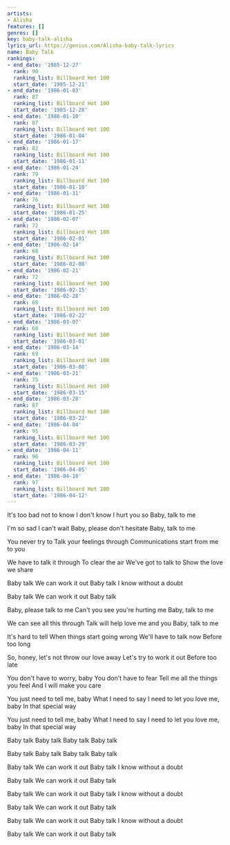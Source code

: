```yaml
---
artists:
- Alisha
features: []
genres: []
key: baby-talk-alisha
lyrics_url: https://genius.com/Alisha-baby-talk-lyrics
name: Baby Talk
rankings:
- end_date: '1985-12-27'
  rank: 90
  ranking_list: Billboard Hot 100
  start_date: '1985-12-21'
- end_date: '1986-01-03'
  rank: 87
  ranking_list: Billboard Hot 100
  start_date: '1985-12-28'
- end_date: '1986-01-10'
  rank: 87
  ranking_list: Billboard Hot 100
  start_date: '1986-01-04'
- end_date: '1986-01-17'
  rank: 82
  ranking_list: Billboard Hot 100
  start_date: '1986-01-11'
- end_date: '1986-01-24'
  rank: 79
  ranking_list: Billboard Hot 100
  start_date: '1986-01-18'
- end_date: '1986-01-31'
  rank: 76
  ranking_list: Billboard Hot 100
  start_date: '1986-01-25'
- end_date: '1986-02-07'
  rank: 72
  ranking_list: Billboard Hot 100
  start_date: '1986-02-01'
- end_date: '1986-02-14'
  rank: 68
  ranking_list: Billboard Hot 100
  start_date: '1986-02-08'
- end_date: '1986-02-21'
  rank: 72
  ranking_list: Billboard Hot 100
  start_date: '1986-02-15'
- end_date: '1986-02-28'
  rank: 68
  ranking_list: Billboard Hot 100
  start_date: '1986-02-22'
- end_date: '1986-03-07'
  rank: 68
  ranking_list: Billboard Hot 100
  start_date: '1986-03-01'
- end_date: '1986-03-14'
  rank: 69
  ranking_list: Billboard Hot 100
  start_date: '1986-03-08'
- end_date: '1986-03-21'
  rank: 75
  ranking_list: Billboard Hot 100
  start_date: '1986-03-15'
- end_date: '1986-03-28'
  rank: 87
  ranking_list: Billboard Hot 100
  start_date: '1986-03-22'
- end_date: '1986-04-04'
  rank: 95
  ranking_list: Billboard Hot 100
  start_date: '1986-03-29'
- end_date: '1986-04-11'
  rank: 96
  ranking_list: Billboard Hot 100
  start_date: '1986-04-05'
- end_date: '1986-04-18'
  rank: 97
  ranking_list: Billboard Hot 100
  start_date: '1986-04-12'
---
```

It's too bad not to know
I don't know
I hurt you so
Baby, talk to me

I'm so sad
I can't wait
Baby, please don't hesitate
Baby, talk to me


You never try to
Talk your feelings through
Communications start from me to you

We have to talk it through
To clear the air
We've got to talk to
Show the love we share


Baby talk
We can work it out
Baby talk
I know without a doubt

Baby talk
We can work it out
Baby talk


Baby, please talk to me
Can't you see you're hurting me
Baby, talk to me

We can see all this through
Talk will help love me and you
Baby, talk to me


It's hard to tell
When things start going wrong
We'll have to talk now
Before too long

So, honey, let's not throw our love away
Let's try to work it out
Before too late




You don't have to worry, baby
You don't have to fear
Tell me all the things you feel
And I will make you care

You just need to tell me, baby
What I need to say
I need to let you love me, baby
In that special way

You just need to tell me, baby
What I need to say
I need to let you love me, baby
In that special way



Baby talk
Baby talk
Baby talk
Baby talk

Baby talk
Baby talk
Baby talk
Baby talk


Baby talk
We can work it out
Baby talk
I know without a doubt

Baby talk
We can work it out
Baby talk

Baby talk
We can work it out
Baby talk
I know without a doubt

Baby talk
We can work it out
Baby talk

Baby talk
We can work it out
Baby talk
I know without a doubt

Baby talk
We can work it out
Baby talk
